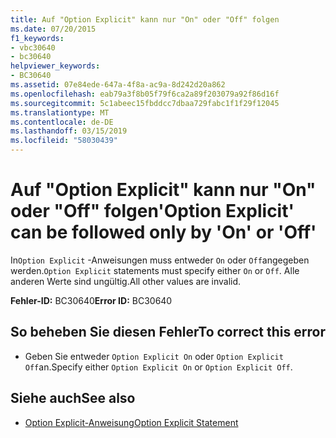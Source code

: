 ```yaml
---
title: Auf "Option Explicit" kann nur "On" oder "Off" folgen
ms.date: 07/20/2015
f1_keywords:
- vbc30640
- bc30640
helpviewer_keywords:
- BC30640
ms.assetid: 07e84ede-647a-4f8a-ac9a-8d242d20a862
ms.openlocfilehash: eab79a3f8b05f79f6ca2a89f203079a92f86d16f
ms.sourcegitcommit: 5c1abeec15fbddcc7dbaa729fabc1f1f29f12045
ms.translationtype: MT
ms.contentlocale: de-DE
ms.lasthandoff: 03/15/2019
ms.locfileid: "58030439"
---
```

# <a name="option-explicit-can-be-followed-only-by-on-or-off"></a><span data-ttu-id="bfa1d-102">Auf "Option Explicit" kann nur "On" oder "Off" folgen</span><span class="sxs-lookup"><span data-stu-id="bfa1d-102">'Option Explicit' can be followed only by 'On' or 'Off'</span></span>
<span data-ttu-id="bfa1d-103">In`Option Explicit` -Anweisungen muss entweder `On` oder `Off`angegeben werden.</span><span class="sxs-lookup"><span data-stu-id="bfa1d-103">`Option Explicit` statements must specify either `On` or `Off`.</span></span> <span data-ttu-id="bfa1d-104">Alle anderen Werte sind ungültig.</span><span class="sxs-lookup"><span data-stu-id="bfa1d-104">All other values are invalid.</span></span>  
  
 <span data-ttu-id="bfa1d-105">**Fehler-ID:** BC30640</span><span class="sxs-lookup"><span data-stu-id="bfa1d-105">**Error ID:** BC30640</span></span>  
  
## <a name="to-correct-this-error"></a><span data-ttu-id="bfa1d-106">So beheben Sie diesen Fehler</span><span class="sxs-lookup"><span data-stu-id="bfa1d-106">To correct this error</span></span>  
  
-   <span data-ttu-id="bfa1d-107">Geben Sie entweder `Option Explicit On` oder `Option Explicit Off`an.</span><span class="sxs-lookup"><span data-stu-id="bfa1d-107">Specify either `Option Explicit On` or `Option Explicit Off`.</span></span>  
  
## <a name="see-also"></a><span data-ttu-id="bfa1d-108">Siehe auch</span><span class="sxs-lookup"><span data-stu-id="bfa1d-108">See also</span></span>

- [<span data-ttu-id="bfa1d-109">Option Explicit-Anweisung</span><span class="sxs-lookup"><span data-stu-id="bfa1d-109">Option Explicit Statement</span></span>](../../visual-basic/language-reference/statements/option-explicit-statement.md)
